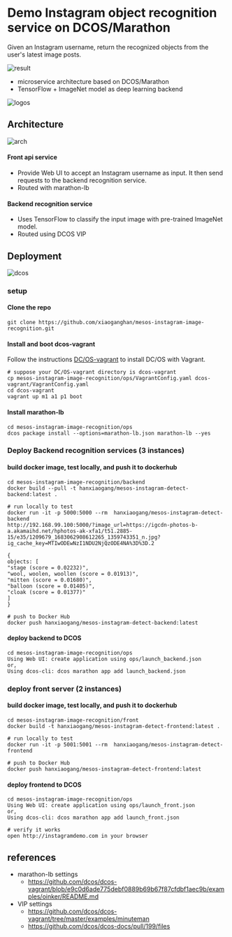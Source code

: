 # Demo Instagram object recognition service on DCOS/Marathon
Given an Instagram username, return the recognized objects from the user's latest image posts. 

![result](https://raw.githubusercontent.com/xiaoganghan/mesos-instagram-image-recognition/master/pictures/result.png)

* microservice architecture based on DCOS/Marathon
* TensorFlow + ImageNet model as deep learning backend

![logos](https://raw.githubusercontent.com/xiaoganghan/mesos-instagram-image-recognition/master/pictures/logos.png)


## Architecture

![arch](https://raw.githubusercontent.com/xiaoganghan/mesos-instagram-image-recognition/master/pictures/arch.png)

#### Front api service

* Provide Web UI to accept an Instagram username as input. It then send requests to the backend recognition service. 
* Routed with marathon-lb

#### Backend recognition service
* Uses TensorFlow to classify the input image with pre-trained ImageNet model.
* Routed using DCOS VIP

## Deployment

![dcos](https://raw.githubusercontent.com/xiaoganghan/mesos-instagram-image-recognition/master/pictures/dcos-running.png)

### setup

#### Clone the repo
```
git clone https://github.com/xiaoganghan/mesos-instagram-image-recognition.git
```

#### Install and boot dcos-vagrant

Follow the instructions [DC/OS-vagrant](https://dcos.io/docs/1.7/administration/installing/local/) to install DC/OS with Vagrant.

```
# suppose your DC/OS-vagrant directory is dcos-vagrant
cp mesos-instagram-image-recognition/ops/VagrantConfig.yaml dcos-vagrant/VagrantConfig.yaml
cd dcos-vagrant
vagrant up m1 a1 p1 boot 
```

#### Install marathon-lb

```
cd mesos-instagram-image-recognition/ops
dcos package install --options=marathon-lb.json marathon-lb --yes
```

### Deploy Backend recognition services (3 instances)

#### build docker image, test locally, and push it to dockerhub
```
cd mesos-instagram-image-recognition/backend
docker build --pull -t hanxiaogang/mesos-instagram-detect-backend:latest .

# run locally to test
docker run -it -p 5000:5000 --rm  hanxiaogang/mesos-instagram-detect-backend
http://192.168.99.100:5000/?image_url=https://igcdn-photos-b-a.akamaihd.net/hphotos-ak-xfa1/t51.2885-15/e35/1209679_1683062908612265_1359743351_n.jpg?ig_cache_key=MTIwODEwNzI1NDU2NjQzODE4NA%3D%3D.2

{
objects: [
"stage (score = 0.02232)",
"wool, woolen, woollen (score = 0.01913)",
"mitten (score = 0.01680)",
"balloon (score = 0.01405)",
"cloak (score = 0.01377)"
]
}

# push to Docker Hub
docker push hanxiaogang/mesos-instagram-detect-backend:latest
```

#### deploy backend to DCOS
```
cd mesos-instagram-image-recognition/ops
Using Web UI: create application using ops/launch_backend.json
or,
Using dcos-cli: dcos marathon app add launch_backend.json
```


### deploy front server (2 instances)

#### build docker image, test locally, and push it to dockerhub
```
cd mesos-instagram-image-recognition/front
docker build -t hanxiaogang/mesos-instagram-detect-frontend:latest .

# run locally to test
docker run -it -p 5001:5001 --rm  hanxiaogang/mesos-instagram-detect-frontend

# push to Docker Hub
docker push hanxiaogang/mesos-instagram-detect-frontend:latest
```

#### deploy frontend to DCOS

```
cd mesos-instagram-image-recognition/ops
Using Web UI: create application using ops/launch_front.json
or,
Using dcos-cli: dcos marathon app add launch_front.json

# verify it works
open http://instagramdemo.com in your browser
```

## references

* marathon-lb settings 
    * https://github.com/dcos/dcos-vagrant/blob/e9c0d6ade775debf0889b69b67f87cfdbf1aec9b/examples/oinker/README.md
* VIP settings
    * https://github.com/dcos/dcos-vagrant/tree/master/examples/minuteman
    * https://github.com/dcos/dcos-docs/pull/199/files
